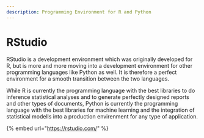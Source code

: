```yaml
---
description: Programming Environment for R and Python
---
```


# RStudio

RStudio is a development environment which was originally developed for R, but is more and more moving into a development environment for other programming languages like Python as well. It is therefore a perfect environment for a smooth transition between the two languages.

While R is currently the programming language with the best libraries to do inference statistical analyses and to generate perfectly designed reports and other types of documents, Python is currently the programming language with the best libraries for machine learning and the integration of statistical modells into a production envirenment for any type of application.

{% embed url="https://rstudio.com/" %}

